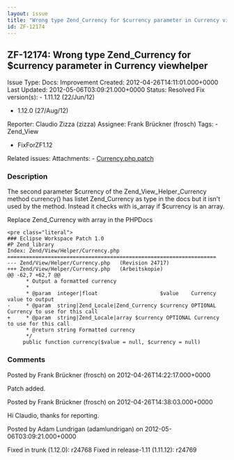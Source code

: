 ```yaml
---
layout: issue
title: "Wrong type Zend_Currency for $currency parameter in Currency viewhelper"
id: ZF-12174
---
```


ZF-12174: Wrong type Zend\_Currency for $currency parameter in Currency viewhelper
----------------------------------------------------------------------------------

 Issue Type: Docs: Improvement Created: 2012-04-26T14:11:01.000+0000 Last Updated: 2012-05-06T03:09:21.000+0000 Status: Resolved Fix version(s): - 1.11.12 (22/Jun/12)
- 1.12.0 (27/Aug/12)
 
 Reporter:  Claudio Zizza (zizza)  Assignee:  Frank Brückner (frosch)  Tags: - Zend\_View
- FixForZF1.12
 
 Related issues: 
 Attachments: - [Currency.php.patch](/issues/secure/attachment/15038/Currency.php.patch)
 
### Description

The second parameter $currency of the Zend\_View\_Helper\_Currency method currency() has listet Zend\_Currency as type in the docs but it isn't used by the method. Instead it checks with is\_array if $currency is an array.

Replace Zend\_Currency with array in the PHPDocs

 
    <pre class="literal"> 
    ### Eclipse Workspace Patch 1.0
    #P Zend_library
    Index: Zend/View/Helper/Currency.php
    ===================================================================
    --- Zend/View/Helper/Currency.php   (Revision 24717)
    +++ Zend/View/Helper/Currency.php   (Arbeitskopie)
    @@ -62,7 +62,7 @@
          * Output a formatted currency
          *
          * @param  integer|float                    $value    Currency value to output
    -     * @param  string|Zend_Locale|Zend_Currency $currency OPTIONAL Currency to use for this call
    +     * @param  string|Zend_Locale|array $currency OPTIONAL Currency to use for this call
          * @return string Formatted currency
          */
         public function currency($value = null, $currency = null)


 

 

### Comments

Posted by Frank Brückner (frosch) on 2012-04-26T14:22:17.000+0000

Patch added.

 

 

Posted by Frank Brückner (frosch) on 2012-04-26T14:38:03.000+0000

Hi Claudio, thanks for reporting.

 

 

Posted by Adam Lundrigan (adamlundrigan) on 2012-05-06T03:09:21.000+0000

Fixed in trunk (1.12.0): r24768 Fixed in release-1.11 (1.11.12): r24769

 

 